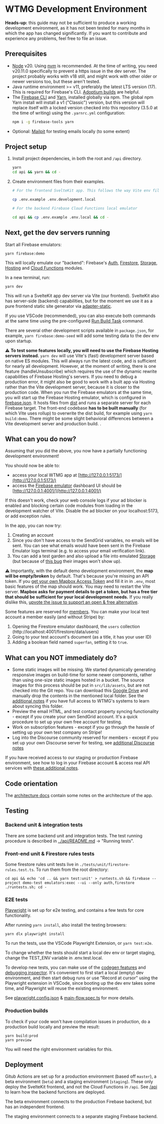 # WTMG Development Environment

**Heads-up:** this guide may not be sufficient to produce a working development environment, as it has not been tested for many months in which the app has changed significantly. If you want to contribute and experience any problems, feel free to file an issue.

## Prerequisites

- [Node](https://nodejs.org/en/download/) v20. Using [nvm](https://github.com/nvm-sh/nvm) is recommended. At the time of writing, you need v20.11.0 specifically to prevent a https issue in the dev server. The project probably works with v18 still, and might work with other older or newer versions too, but these aren't tested.
- Java runtime environment >= v11, preferably the latest LTS version (17). This is required for Firebase's CLI. [Adoptium builds](https://adoptium.net/en-GB/) are helpful.
- The [Firebase CLI](https://firebaseopensource.com/projects/firebase/firebase-tools/) and [Yarn](https://yarnpkg.com/getting-started/install), installed globally via npm. The global npm Yarn install will install a v1 ("Classic") version, but this version will replace itself with a locked version checked into this repository (3.5.0 at the time of writing) using the `.yarnrc.yml` configuration:
  ```bash
  npm i -g firebase-tools yarn
  ```
- Optional: [Mailpit](https://mailpit.axllent.org/) for testing emails locally (to some extent)

## Project setup

1. Install project dependencies, in both the root and `/api` directory.

   ```bash
   yarn
   cd api && yarn && cd -
   ```

2. Create environment files from their examples.

   ```bash
   # For the frontend SvelteKit app. This follows the way Vite env files are set up: https://vitejs.dev/guide/env-and-mode.html#modes

   cp .env.example .env.development.local

   # For the backend Firebase Cloud Functions local emulator

   cd api && cp .env.example .env.local && cd -
   ```

## Next, get the dev servers running

Start all Firebase emulators:

```
yarn firebase:demo
```

This will locally emulate our "backend": Firebase's [Auth](https://firebase.google.com/docs/auth), [Firestore](https://firebase.google.com/docs/firestore), [Storage](https://firebase.google.com/docs/storage), [Hosting](https://firebase.google.com/docs/hosting) and [Cloud Functions](https://firebase.google.com/docs/functions) modules.

In a new terminal, run:

```
yarn dev
```

This will run a SvelteKit app dev server via Vite (our frontend). SvelteKit also has server-side (backend) capabilities, but for the moment we use it as a pure frontend static site generator via [adapter-static](https://kit.svelte.dev/docs/adapters#supported-environments-static-sites).

If you use VSCode (recommended), you can also execute both commands at the same time using the pre-configured [Run Build Task](https://code.visualstudio.com/Docs/editor/tasks#_typescript-hello-world) command.

There are several other development scripts available in `package.json`, for example, `yarn firebase:demo-seed` will add some testing data to the dev env upon startup.

⚠️ **To test some features locally, you will need to use the Firebase Hosting servers instead.** `yarn dev` will use Vite's (fast) development server based on native ES modules. This will always run the latest code, and is sufficient for nearly all development. However, at the moment of writing, there is one feature (handleUnsubscribe) which requires the use of the dynamic rewrite capabilities of Firebase Hosting's servers. If you need to debug a production error, it might also be good to work with a built app via Hosting rather than the Vite development server, because it is closer to the production code. When you run the Firebase emulators at the same time, you will start up the Firebase Hosting emulator, which is configured in [firebase.json](../firebase.json). It hosts files from [dist](../dist/) and runs a separate server for each Firebase target. The front-end codebase **has to be built manually** (for which Vite uses rollup) to overwrite the dist build, for example using `yarn build:demo`. There might be some slight behavioral differences between a Vite development server and production build.
.

## What can you do now?

Assuming that you did the above, you now have a partially functioning development environment!

You should now be able to:

- access your local WTMG app at [http://127.0.0.1:5173/](http://127.0.0.1:5173/)
- access the [Firebase emulator](https://firebase.google.com/docs/emulator-suite) dashboard UI should be [http://127.0.0.1:4001/](http://127.0.0.1:4001/)

If this doesn't work, check your web console logs if your ad blocker is enabled and blocking certain code modules from loading in the development watcher of Vite. Disable the ad blocker on your localhost:5173, or add exception rules.

In the app, you can now try:

1. Creating an account
2. Since you don't have access to the SendGrid variables, no emails will be sent. You can see what emails would have been sent in the Firebase Emulator logs terminal (e.g. to access your email verification link).
3. You can add a test garden and also upload a file into emulated [Storage](https://firebase.google.com/docs/storage) (but because of [this bug](https://github.com/WelcometoMyGarden/welcometomygarden/issues/289) their images won't show up).

⚠️ Importantly, with the default demo development environment, the **map will be empty/broken** by default. That's because you're missing an API token. If you [get your own Mapbox Access Token](https://docs.mapbox.com/help/getting-started/#how-to-use-mapbox) and fill it in in `.env`, most basic features of the map should work. You may need to restart the Vite server. **Mapbox asks for payment details to get a token, but has a free tier that should be sufficient for your local development needs.** If you really dislike this, [upvote the issue to support an open & free alternative](https://github.com/WelcometoMyGarden/welcometomygarden/issues/308).

Some features are reserved for [members](https://welcometomygarden.org/about-membership). You can make your local test account a member easily (and without Stripe) by:

1. Opening the Firestore emulator dashboard, the `users` collection (http://localhost:4001/firestore/data/users)
2. Going to your test account's document (as a title, it has your user ID)
3. Adding a boolean field named `superfan`, setting it to `true`.

## What can you NOT immediately do?

- Some static images will be missing. We started dynamically generating responsive images on build-time for some newer components, rather than using one-size static images hosted in a bucket. The source images for this process should be put in `src/lib/assets`, but are not checked into the Git repo. You can download this [Google Drive](https://drive.google.com/drive/folders/1OcaKJa9VoykflvKNv6nH13O0Ho_PcApF?usp=sharing) and manually drop the contents in the mentioned local folder. See the [additional notes](./full-access.md) if you have full access to WTMG's systems to learn about syncing this folder.
- Preview the email HTML, and test contact property syncing functionality - except if you create your own SendGrid account. It's a quick procedure to set up your own free account for testing.
- Work on subscription features - except if you go through the hassle of setting up your own test company on Stripe!
- Log into the Discourse community reserved for members - except if you set up your own Discourse server for testing, see [additional Discourse notes](./discourse.md)

If you have received access to our staging or production Firebase environment, see how to log in your Firebase account & access real API services with [these additional notes](./full-access.md).

## Code orientation

The [architecture docs](./architecture.md) contain some notes on the architecture of the app.

## Testing

### Backend unit & integration tests

There are some backend unit and integration tests. The test running procedure is described in [../api/README.md](../api/README.md) -> "Running tests".

### Front-end unit & Firestore rules tests

Some firestore rules unit tests live in `./tests/unit/firestore-rules.test.ts`. To run them from the root directory:

```
cd api && echo 'cd .. && yarn test:unit' > runtests.sh && firebase --project demo-test emulators:exec --ui --only auth,firestore ./runtests.sh; cd -
```

### E2E tests

[Playwright](https://playwright.dev/) is set up for e2e testing, and contains a few tests for core functionality.

After running `yarn install`, also install the testing browsers:

```
yarn dlx playwright install
```

To run the tests, use the VSCode Playwright Extension, or `yarn test:e2e`.

To change whether the tests should start a local dev env or target staging, change the TEST_ENV variable in .env.test.local.

To develop new tests, you can make use of the [codegen features](https://playwright.dev/docs/codegen#record-at-cursor) and [debugging inspector](https://playwright.dev/docs/debug#playwright-inspector). It's convenient to first start a local (empty) dev environment, and then start debug runs or use "Record at cursor" using the Playwright extension in VSCode, since booting up the dev env takes some time, and Playwright will reuse the existing environment.

See [playwright.config.json](../playwright.config.ts) & [main-flow.spec.ts](./../tests/e2e/main-flow.spec.ts) for more details.

### Production builds

To check if your code won't have compilation issues in production, do a production build locally and preview the result:

```
yarn build:prod
yarn preview
```

You will need the right environment variables for this.

## Deployment

Gitub Actions are set up for a production environment (based off `master`), a beta environment (`beta`) and a staging environment (`staging`). These only deploy the SvelteKit frontend, and not the Cloud Functions in `/api`. See [/api](../api/README.md) to learn how the backend functions are deployed.

The beta environment connects to the production Firebase backend, but has an independent frontend.

The staging environment connects to a separate staging Firebase backend.
